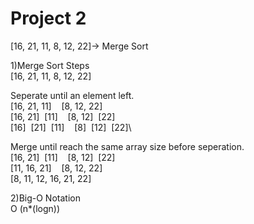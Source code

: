 # Project 2 

[16, 21, 11, 8, 12, 22]-> Merge Sort

1)Merge Sort Steps\
[16, 21, 11, 8, 12, 22]

Seperate until an element left.\
[16, 21, 11]&nbsp;&nbsp;&nbsp;&nbsp;[8, 12, 22]\
[16, 21]&nbsp;&nbsp;[11]&nbsp;&nbsp;&nbsp;&nbsp;[8, 12]&nbsp;&nbsp;[22]\
[16]&nbsp;&nbsp;[21]&nbsp;&nbsp;[11]&nbsp;&nbsp;&nbsp;&nbsp;[8]&nbsp;&nbsp;[12]&nbsp;&nbsp;[22]\

Merge until reach the same array size before seperation.\
[16, 21]&nbsp;&nbsp;[11]&nbsp;&nbsp;&nbsp;&nbsp;[8, 12]&nbsp;&nbsp;[22]\
[11, 16, 21]&nbsp;&nbsp;&nbsp;&nbsp;[8, 12, 22]\
[8, 11, 12, 16, 21, 22]

2)Big-O Notation\
O (n*(logn))
